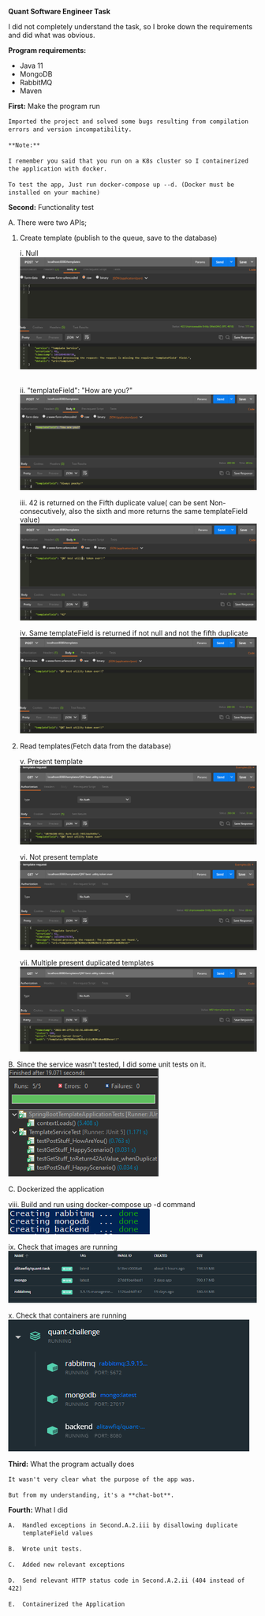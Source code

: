 **Quant Software Engineer Task**

I did not completely understand the task, so I broke down the
requirements and did what was obvious.

**Program requirements:**

-   Java 11
-   MongoDB
-   RabbitMQ
-   Maven

**First:** Make the program run

    Imported the project and solved some bugs resulting from compilation
    errors and version incompatibility.

    **Note:**

    I remember you said that you run on a K8s cluster so I containerized
    the application with docker.

    To test the app, Just run docker-compose up --d. (Docker must be
    installed on your machine)

**Second:** Functionality test

A.  There were two APIs;

<!-- -->

1.  Create template (publish to the queue, save to the database)

    i.  Null ![](.//media/image1.PNG) 

    ii. "templateField": "How are you?"![](.//media/image2.PNG)

    iii. 42 is returned on the Fifth duplicate value( can be sent Non-consecutively, also the sixth and more returns the same templateField value) ![](.//media/image3.PNG)

    iv. Same templateField is returned if not null and not the fifth duplicate ![](.//media/image4.PNG)

2.  Read templates(Fetch data from the database)

    v. Present template  ![](.//media/image5.PNG)
    

    vi. Not present template ![](.//media/image6.PNG)

    vii. Multiple present duplicated templates ![](.//media/image7.PNG)

<!-- -->

B.  Since the service wasn't tested, I did some unit tests on it. ![](.//media/image8.PNG)

<!-- -->

C.  Dockerized the application

viii. Build and run using docker-compose up -d command ![](.//media/image9.PNG)

ix.  Check that images are running ![](.//media/image10.PNG)

x.  Check that containers are running ![](.//media/image11.PNG)
    
    

**Third:** What the program actually does

    It wasn't very clear what the purpose of the app was.

    But from my understanding, it's a **chat-bot**.

**Fourth:** What I did

    A.  Handled exceptions in Second.A.2.iii by disallowing duplicate
        templateField values

    B.  Wrote unit tests.

    C.  Added new relevant exceptions

    D.  Send relevant HTTP status code in Second.A.2.ii (404 instead of 422)

    E.  Containerized the Application
